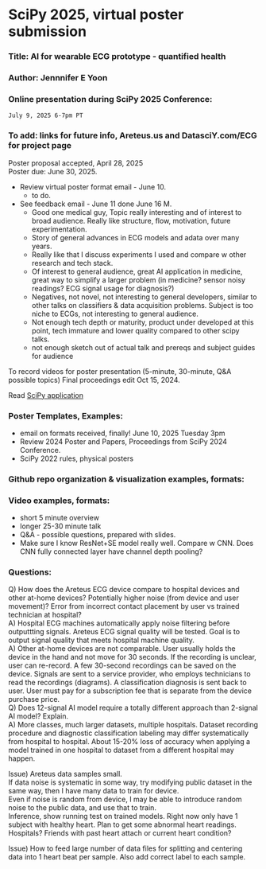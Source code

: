 # SciPy 2025, virtual poster submission  

### Title: AI for wearable ECG prototype - quantified health  
### Author: Jennnifer E Yoon  
### Online presentation during SciPy 2025 Conference:   
    July 9, 2025 6-7pm PT  
### To add: links for future info, Areteus.us and DatasciY.com/ECG for project page  

Poster proposal accepted, April 28, 2025  
Poster due: June 30, 2025.  

 * Review virtual poster format email - June 10.  
   - to do.  
 * See feedback email - June 11 done June 16 M.
    - Good one medical guy, Topic really interesting and of interest to broad audience. Really like structure, flow, motivation, future experimentation.
    - Story of general advances in ECG models and adata over many years.  
    - Really like that I discuss experiments I used and compare w other research and tech stack.
    - Of interest to general audience, great AI application in medicine, great way to simplify a larger problem (in medicine? sensor noisy readings? ECG signal usage for diagnosis?)   
    - Negatives, not novel, not interesting to general developers, similar to other talks on classifiers & data acquisition problems. Subject is too niche to ECGs, not interesting to general audience.
    - Not enough tech depth or maturity, product under developed at this point, tech immature and lower quality compared to other scipy talks.  
    - not enough sketch out of actual talk and prereqs and subject guides for audience  

To record videos for poster presentation (5-minute, 30-minute, Q&A possible topics)
Final proceedings edit Oct 15, 2024. 

Read <a href="https://github.com/JennEYoon/ECG-transform/blob/main/SciPy2025-poster/application.md" > SciPy application </a>

### Poster Templates, Examples:  
 * email on formats received, finally! June 10, 2025 Tuesday 3pm  
 * Review 2024 Poster and Papers, Proceedings from SciPy 2024 Conference.  
 * SciPy 2022 rules, physical posters

### Github repo organization & visualization examples, formats:   



### Video examples, formats:  

 * short 5 minute overview
 * longer 25-30 minute talk
 * Q&A - possible questions, prepared with slides.      
 * Make sure I know ResNet+SE model really well. Compare w CNN.
   Does CNN fully connected layer have channel depth pooling?  

### Questions:  
  Q) How does the Areteus ECG device compare to hospital devices and other at-home devices? Potentially higher noise (from device and user movement)? Error from incorrect contact placement by user vs trained technician at hospital?  
  A) Hospital ECG machines automatically apply noise filtering before outputtting signals. Areteus ECG signal quality will be tested. Goal is to output signal quality that meets hospital machine quality.  
  A) Other at-home devices are not comparable. User usually holds the device in the hand and not move for 30 seconds. If the recording is unclear, user can re-record. A few 30-second recordings can be saved on the device. Signals are sent to a service provider, who employs technicians to read  the recordings (diagrams). A classification diagnosis is sent back to user. User must pay for a subscription fee that is separate from the device purchase price.  
  Q) Does 12-signal AI model require a totally different approach than 2-signal AI model? Explain.  
  A) More classes, much larger datasets, multiple hospitals. Dataset recording procedure and diagnostic classification labeling may differ systematically from hospital to hospital. About 15-20% loss of accuracy when applying a model trained in one hospital to dataset from a different hospital may happen.  

Issue) Areteus data samples small.  
If data noise is systematic in some way, try modifying public dataset in the same way, then I have many data to train for device.  
Even if noise is random from device, I may be able to introduce random noise to the public data, and use that to train.  
Inference, show running test on trained models. Right now only have 1 subject with healthy heart. Plan to get some abnormal heart readings. Hospitals? Friends with past heart attach or current heart condition?   

Issue) How to feed large number of data files for splitting and centering data into 1 heart beat per sample. Also add correct label to each sample. 

